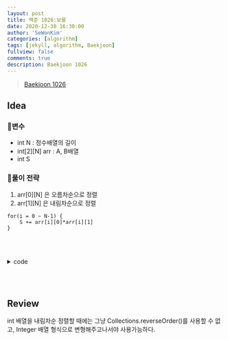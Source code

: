 ```yaml
---
layout: post
title: 백준 1026:보물
date: 2020-12-30 16:30:00
author: 'SeWonKim'
categories: [algorithm]
tags: [jekyll, algorithm, Baekjoon]
fullview: false
comments: true
description: Baekjoon 1026
---
```


> [Baekjoon 1026](https://www.acmicpc.net/problem/1026)

## Idea

### 🥚변수

- int N : 정수배열의 길이
- int[2][N] arr : A, B배열
- int S 

### 🍳풀이 전략

1. arr[0][N] 은 오름차순으로 정렬
2. arr[1][N] 은 내림차순으로 정렬
   
```
for(i = 0 ~ N-1) {
    S += arr[i][0]*arr[i][1]
}
```

&nbsp;  
&nbsp;


<details>
<summary>code</summary>
<div markdown="1">

```java
import java.io.*;
import java.util.*;

public class Main {
    public static void main(String[] args) throws Exception {
        BufferedReader br = new BufferedReader(new InputStreamReader(System.in));
        int N = Integer.parseInt(br.readLine());
        int[][] arr = new int[2][N];
        int S = 0;

        for (int k = 0; k < 2; k++) {
            StringTokenizer st = new StringTokenizer(br.readLine(), " ");
            for (int i = 0; i < N; i++) {
                arr[k][i] = Integer.parseInt(st.nextToken());
            }
        }

        Arrays.sort(arr[0]);
        Integer[] arrB = Arrays.stream(arr[1]).boxed().toArray(Integer[] :: new);
        Arrays.sort(arrB, Collections.reverseOrder());

        for (int i = 0; i < N; i++) {
            S += arr[0][i]* arrB[i];
        }
        System.out.println(S);
    }
}

```

</div>
</details>

&nbsp;  
&nbsp;

## Review

int 배열을 내림차순 정렬할 때에는 그냥  Collections.reverseOrder()를 사용할 수 없고, Integer 배열 형식으로 변형해주고나서야 사용가능하다.

&nbsp;  
&nbsp;
